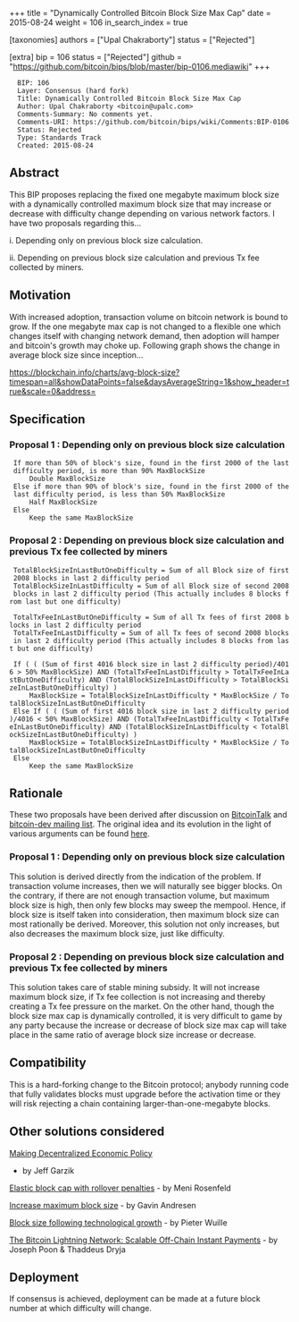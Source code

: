 +++
title = "Dynamically Controlled Bitcoin Block Size Max Cap"
date = 2015-08-24
weight = 106
in_search_index = true

[taxonomies]
authors = ["Upal Chakraborty"]
status = ["Rejected"]

[extra]
bip = 106
status = ["Rejected"]
github = "https://github.com/bitcoin/bips/blob/master/bip-0106.mediawiki"
+++

``` 
  BIP: 106
  Layer: Consensus (hard fork)
  Title: Dynamically Controlled Bitcoin Block Size Max Cap
  Author: Upal Chakraborty <bitcoin@upalc.com>
  Comments-Summary: No comments yet.
  Comments-URI: https://github.com/bitcoin/bips/wiki/Comments:BIP-0106
  Status: Rejected
  Type: Standards Track
  Created: 2015-08-24
```

## Abstract

This BIP proposes replacing the fixed one megabyte maximum block size
with a dynamically controlled maximum block size that may increase or
decrease with difficulty change depending on various network factors. I
have two proposals regarding this...

i. Depending only on previous block size calculation.

ii. Depending on previous block size calculation and previous Tx fee
collected by miners.

## Motivation

With increased adoption, transaction volume on bitcoin network is bound
to grow. If the one megabyte max cap is not changed to a flexible one
which changes itself with changing network demand, then adoption will
hamper and bitcoin's growth may choke up. Following graph shows the
change in average block size since inception...

<https://blockchain.info/charts/avg-block-size?timespan=all&showDataPoints=false&daysAverageString=1&show_header=true&scale=0&address=>

## Specification

### Proposal 1 : Depending only on previous block size calculation

` If more than 50% of block's size, found in the first 2000 of the last difficulty period, is more than 90% MaxBlockSize`  
`     Double MaxBlockSize`  
` Else if more than 90% of block's size, found in the first 2000 of the last difficulty period, is less than 50% MaxBlockSize`  
`     Half MaxBlockSize`  
` Else`  
`     Keep the same MaxBlockSize`

### Proposal 2 : Depending on previous block size calculation and previous Tx fee collected by miners

` TotalBlockSizeInLastButOneDifficulty = Sum of all Block size of first 2008 blocks in last 2 difficulty period`  
` TotalBlockSizeInLastDifficulty = Sum of all Block size of second 2008 blocks in last 2 difficulty period (This actually includes 8 blocks from last but one difficulty)`  
` `  
` TotalTxFeeInLastButOneDifficulty = Sum of all Tx fees of first 2008 blocks in last 2 difficulty period`  
` TotalTxFeeInLastDifficulty = Sum of all Tx fees of second 2008 blocks in last 2 difficulty period (This actually includes 8 blocks from last but one difficulty)`  
` `  
` If ( ( (Sum of first 4016 block size in last 2 difficulty period)/4016 > 50% MaxBlockSize) AND (TotalTxFeeInLastDifficulty > TotalTxFeeInLastButOneDifficulty) AND (TotalBlockSizeInLastDifficulty > TotalBlockSizeInLastButOneDifficulty) )`  
`     MaxBlockSize = TotalBlockSizeInLastDifficulty * MaxBlockSize / TotalBlockSizeInLastButOneDifficulty`  
` Else If ( ( (Sum of first 4016 block size in last 2 difficulty period)/4016 < 50% MaxBlockSize) AND (TotalTxFeeInLastDifficulty < TotalTxFeeInLastButOneDifficulty) AND (TotalBlockSizeInLastDifficulty < TotalBlockSizeInLastButOneDifficulty) )`  
`     MaxBlockSize = TotalBlockSizeInLastDifficulty * MaxBlockSize / TotalBlockSizeInLastButOneDifficulty`  
` Else`  
`     Keep the same MaxBlockSize`

## Rationale

These two proposals have been derived after discussion on
[BitcoinTalk](https://bitcointalk.org/index.php?topic=1154536.0) and
[bitcoin-dev mailing
list](http://lists.linuxfoundation.org/pipermail/bitcoin-dev/2015-August/010285.html).
The original idea and its evolution in the light of various arguments
can be found [here](http://upalc.com/maxblocksize.php).

### Proposal 1 : Depending only on previous block size calculation

This solution is derived directly from the indication of the problem. If
transaction volume increases, then we will naturally see bigger blocks.
On the contrary, if there are not enough transaction volume, but maximum
block size is high, then only few blocks may sweep the mempool. Hence,
if block size is itself taken into consideration, then maximum block
size can most rationally be derived. Moreover, this solution not only
increases, but also decreases the maximum block size, just like
difficulty.

### Proposal 2 : Depending on previous block size calculation and previous Tx fee collected by miners

This solution takes care of stable mining subsidy. It will not increase
maximum block size, if Tx fee collection is not increasing and thereby
creating a Tx fee pressure on the market. On the other hand, though the
block size max cap is dynamically controlled, it is very difficult to
game by any party because the increase or decrease of block size max cap
will take place in the same ratio of average block size increase or
decrease.

## Compatibility

This is a hard-forking change to the Bitcoin protocol; anybody running
code that fully validates blocks must upgrade before the activation time
or they will risk rejecting a chain containing larger-than-one-megabyte
blocks.

## Other solutions considered

[Making Decentralized Economic
Policy](http://gtf.org/garzik/bitcoin/BIP100-blocksizechangeproposal.pdf)
- by Jeff Garzik

[Elastic block cap with rollover
penalties](https://bitcointalk.org/index.php?topic=1078521.0) - by Meni
Rosenfeld

[Increase maximum block
size](https://github.com/bitcoin/bips/blob/master/bip-0101.mediawiki) -
by Gavin Andresen

[Block size following technological
growth](https://gist.github.com/sipa/c65665fc360ca7a176a6) - by Pieter
Wuille

[The Bitcoin Lightning Network: Scalable Off-Chain Instant
Payments](https://lightning.network/lightning-network-paper.pdf) - by
Joseph Poon & Thaddeus Dryja

## Deployment

If consensus is achieved, deployment can be made at a future block
number at which difficulty will change.
